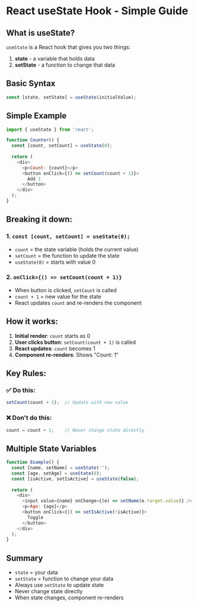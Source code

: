 # React useState Hook - Simple Guide

## What is useState?

`useState` is a React hook that gives you two things:
1. **state** - a variable that holds data
2. **setState** - a function to change that data

## Basic Syntax

```javascript
const [state, setState] = useState(initialValue);
```

## Simple Example

```javascript
import { useState } from 'react';

function Counter() {
  const [count, setCount] = useState(0);
  
  return (
    <div>
      <p>Count: {count}</p>
      <button onClick={() => setCount(count + 1)}>
        Add 1
      </button>
    </div>
  );
}
```

## Breaking it down:

### 1. `const [count, setCount] = useState(0);`

- `count` = the state variable (holds the current value)
- `setCount` = the function to update the state
- `useState(0)` = starts with value 0

### 2. `onClick={() => setCount(count + 1)}`

- When button is clicked, `setCount` is called
- `count + 1` = new value for the state
- React updates `count` and re-renders the component

## How it works:

1. **Initial render**: `count` starts as 0
2. **User clicks button**: `setCount(count + 1)` is called
3. **React updates**: `count` becomes 1
4. **Component re-renders**: Shows "Count: 1"

## Key Rules:

### ✅ Do this:
```javascript
setCount(count + 1);  // Update with new value
```

### ❌ Don't do this:
```javascript
count = count + 1;    // Never change state directly
```

## Multiple State Variables

```javascript
function Example() {
  const [name, setName] = useState('');
  const [age, setAge] = useState(0);
  const [isActive, setIsActive] = useState(false);
  
  return (
    <div>
      <input value={name} onChange={(e) => setName(e.target.value)} />
      <p>Age: {age}</p>
      <button onClick={() => setIsActive(!isActive)}>
        Toggle
      </button>
    </div>
  );
}
```

## Summary

- `state` = your data
- `setState` = function to change your data
- Always use `setState` to update state
- Never change state directly
- When state changes, component re-renders
